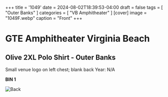 +++
title = '1049'
date = 2024-08-02T18:39:53-04:00
draft = false
tags = [ "Outer Banks" ]
categories = [ "VB Amphitheater" ]
[cover]
image = "1049F.webp"
caption = "Front"
+++
# GTE Amphitheater Virginia Beach
## Olive 2XL Polo Shirt - Outer Banks

Small venue logo on left chest; blank back Year: N/A

**BIN 1**

![Back](/1049B.webp)
